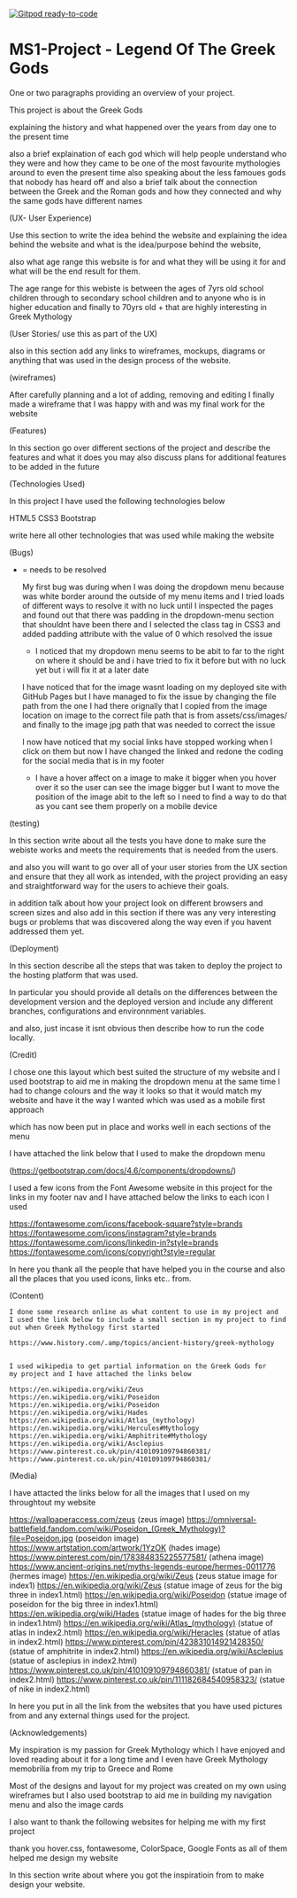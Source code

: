 [![Gitpod ready-to-code](https://img.shields.io/badge/Gitpod-ready--to--code-blue?logo=gitpod)](https://gitpod.io/#https://github.com/manni8436/MS1-Project)

# MS1-Project - Legend Of The Greek Gods

One or two paragraphs providing an overview of your project.

This project is about the Greek Gods

explaining the history and what happened over the years from day one to the
present time

also a brief explaination of each god which will help people understand who they were 
and how they came to be one of the most favourite mythologies around to 
even the present time also speaking about the less famoues gods that nobody has heard
off and also a brief talk about the connection between the Greek and the Roman gods 
and how they connected and why the same gods have different names


(UX- User Experience)

Use this section to write the idea behind the website and explaining the idea 
behind the website and what is the idea/purpose behind the website,

also what age range this website is for and what they will be using it for and 
what will be the end result for them.

The age range for this webiste is between the ages of 7yrs old school children
through to secondary school children and to anyone who is in higher education 
and finally to 70yrs old + that are highly interesting  in Greek Mythology


(User Stories/ use this as part of the UX)

also in this section add any links to wireframes, mockups, diagrams or anything that 
was used in the design process of the website.

(wireframes)

After carefully planning and a lot of adding, removing and editing I finally made a
wireframe that I was happy with and was my final work for the website




(Features)

In this section go over different sections of the project and describe the features and what it does
you may also discuss plans for additional features to be added in the future



(Technologies Used)

In this project I have used the following technologies below

HTML5
CSS3 
Bootstrap 

write here all other technologies that was used while making the website




(Bugs)
* = needs to be resolved 

    My first bug was during when I was doing the dropdown menu because 
    was white border around the outside of my menu items and I tried loads 
    of different ways to resolve it with no luck until I inspected the pages 
    and found out that there was padding in the dropdown-menu section that 
    shouldnt have been there and I selected the class tag in CSS3 and 
    added padding attribute with the value of 0 which resolved the issue

    * I noticed that my dropdown menu seems to be abit to far to the right 
      on where it should be and i have tried to fix it before but with no 
      luck yet but i will fix it at a later date

    I have noticed that for the image wasnt loading on my deployed site with GitHub Pages 
    but I have managed to fix the issue by changing the file path from the one I had there 
    orignally that I copied from the image location on image to the correct file path that 
    is from assets/css/images/ and finally to the image jpg path that was needed to correct 
    the issue

    I now have noticed that my social links have stopped working when I click on 
    them but now I have changed the linked and redone the coding for the social media that 
    is in my footer

    * I have a hover affect on a image to make it bigger when you hover over it 
    so the user can see the image bigger but I want to move the position of the 
    image abit to the left so I need to find a way to do that as you cant see 
    them properly on a mobile device


(testing)

In this section write about all the tests you have done to make sure 
the webiste works and meets the requirements that is needed from the
users.

and also you will want to go over all of your user stories 
from the UX section and ensure that they all work as intended, 
with the project providing an easy and straightforward way 
for the users to achieve their goals.


in addition talk about how your project look on different browsers 
and screen sizes and also add in this section if there was any very 
interesting bugs or problems that was discovered along the way even 
if you havent addressed them yet.

(Deployment)

In this section describe all the steps that was taken to deploy the 
project to the hosting platform that was used.

In particular you should provide all details on the differences 
between the development version and the deployed version and include
any different branches, configurations and environnment variables.

and also, just incase it isnt obvious then describe how to run the
code locally.

(Credit)

I chose one this layout which best suited the structure of my website and I used
bootstrap to aid me in making the dropdown menu at the same time I had to change 
colours and the way it looks so that it would match my website and have it the way 
I wanted which was used as a mobile first approach 

which has now been put in place and works well in each sections of the menu

I have attached the link below that I used to make the dropdown menu 

(https://getbootstrap.com/docs/4.6/components/dropdowns/) 

I used a few icons from the Font Awesome website in this project for the links 
in my footer nav and I have attached below the links to each icon I used

https://fontawesome.com/icons/facebook-square?style=brands
https://fontawesome.com/icons/instagram?style=brands
https://fontawesome.com/icons/linkedin-in?style=brands
https://fontawesome.com/icons/copyright?style=regular


In here you thank all the people that have helped you in the course
and also all the places that you used icons, links etc.. from.


(Content)

    I done some research online as what content to use in my project and 
    I used the link below to include a small section in my project to find 
    out when Greek Mythology first started

    https://www.history.com/.amp/topics/ancient-history/greek-mythology

   
    I used wikipedia to get partial information on the Greek Gods for 
    my project and I have attached the links below

    https://en.wikipedia.org/wiki/Zeus
    https://en.wikipedia.org/wiki/Poseidon
    https://en.wikipedia.org/wiki/Poseidon 
    https://en.wikipedia.org/wiki/Hades
    https://en.wikipedia.org/wiki/Atlas_(mythology)
    https://en.wikipedia.org/wiki/Hercules#Mythology
    https://en.wikipedia.org/wiki/Amphitrite#Mythology
    https://en.wikipedia.org/wiki/Asclepius
    https://www.pinterest.co.uk/pin/410109109794860381/
    https://www.pinterest.co.uk/pin/410109109794860381/

(Media)

I have attacted the links below for all the images that I used on my throughtout my website

https://wallpaperaccess.com/zeus (zeus image)
https://omniversal-battlefield.fandom.com/wiki/Poseidon_(Greek_Mythology)?file=Poseidon.jpg (poseidon image)
https://www.artstation.com/artwork/1YzOK (hades image)
https://www.pinterest.com/pin/178384835225577581/ (athena image)
https://www.ancient-origins.net/myths-legends-europe/hermes-0011776 (hermes image)
https://en.wikipedia.org/wiki/Zeus (zeus statue image for index1)
https://en.wikipedia.org/wiki/Zeus (statue image of zeus for the big three in index1.html)
https://en.wikipedia.org/wiki/Poseidon (statue image of poseidon for the big three in index1.html)
https://en.wikipedia.org/wiki/Hades (statue image of hades for the big three in index1.html)
https://en.wikipedia.org/wiki/Atlas_(mythology) (statue of atlas in index2.html)
https://en.wikipedia.org/wiki/Heracles (statue of atlas in index2.html)
https://www.pinterest.com/pin/423831014921428350/ (statue of amphitrite in index2.html)
https://en.wikipedia.org/wiki/Asclepius (statue of asclepius in index2.html)
https://www.pinterest.co.uk/pin/410109109794860381/ (statue of pan in index2.html)
https://www.pinterest.co.uk/pin/111182684540958323/ (statue of nike in index2.html)

In here you put in all the link from the websites that you have 
used pictures from and any external things used for the project.





(Acknowledgements)

My inspiration is my passion for Greek Mythology which I have enjoyed 
and loved reading about it for a long time and I even have Greek Mythology
memobrilia from my trip to Greece and Rome

Most of the designs and layout for my project was created on my own 
using wireframes but I also used bootstrap to aid me in building my navigation
menu and also the image cards

I also want to thank the following websites for helping me with my first project 

thank you hover.css, fontawesome, ColorSpace, Google Fonts as all of them helped me 
design my website

In this section write about where you got the inspiratioin from 
to make design your website.



